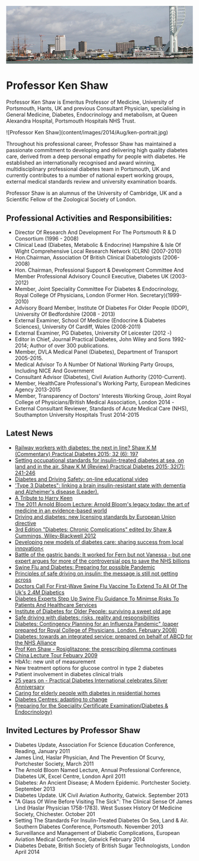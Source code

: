 ![the page](content/images/2014/Aug/tower.jpg)

# Professor Ken Shaw

Professor Ken Shaw is Emeritus Professor of Medicine, University of Portsmouth, Hants, UK and previous Consultant Physician, specialising in General Medicine, Diabetes, Endocrinology and metabolism, at Queen Alexandra Hospital, Portsmouth Hospitals NHS Trust.

<div class="profile-image">![Professor Ken Shaw](content/images/2014/Aug/ken-portrait.jpg)</div>

Throughout his professional career, Professor Shaw has maintained a passionate commitment to developing and delivering high quality diabetes care, derived from a deep personal empathy for people with diabetes. He established an internationally recognised and award winning, multidisciplinary professional diabetes team in Portsmouth, UK and currently contributes to a number of national expert working groups, external medical standards review and university examination boards.

Professor Shaw is an alumnus of the University of Cambridge, UK and a Scientific Fellow of the Zoological Society of London.

## Professional Activities and Responsibilities:

*   Director Of Research And Development For The Portsmouth R & D Consortium (1996 - 2008)
*   Clinical Lead (Diabetes, Metabolic & Endocrine) Hampshire & Isle Of Wight Comprehensive Local Research Network (CLRN) (2007-2010)
*   Hon.Chairman, Association Of British Clinical Diabetologists (2006-2008)
*   Hon. Chairman, Professional Support & Development Committee And Member Professional Advisory Council Executive, Diabetes UK (2003-2012)
*   Member, Joint Speciality Committee For Diabetes & Endocrinology, Royal College Of Physicians, London (Former Hon. Secretary)(1999-2010)
*   Advisory Board Member, Institute Of Diabetes For Older People (IDOP), University Of Bedfordshire (2008 - 2013)
*   External Examiner, School Of Medicine (Endocrine & Diabetes Sciences), University Of Cardiff, Wales (2008-2011)
*   External Examiner, PG Diabetes, University Of Leicester (2012 -)
*   Editor in Chief, Journal Practical Diabetes, John Wiley and Sons 1992-2014; Author of over 300 publications.
*   Member, DVLA Medical Panel (Diabetes), Department of Transport 2005-2015.
*   Medical Advisor To A Number Of National Working Party Groups, Including NICE And Government
*   Consultant Advisor (Diabetes), Civil Aviation Authority (2010-Current).
*   Member, HealthCare Professional's Working Party, European Medicines Agency 2013-2015
*   Member, Transparency of Doctors' Interests Working Group, Joint Royal College of Physicians/British Medical Association, London 2014 -
*   External Consultant Reviewer, Standards of Acute Medical Care (NHS), Southampton University Hospitals Trust 2014-2015

## Latest News

*   [Railway workers with diabetes: the next in line? Shaw K M (Commentary) Practical Diabetes 2015; 32 (6): 197](media/railwayCommentary.pdf)
*   [Setting occupational standards for insulin-treated diabetes at sea, on land and in the air. Shaw K M (Review) Practical Diabetes 2015; 32(7): 241-246](media/occStandards.pdf)
*   [Diabetes and Driving Safety: on-line educational video](http://www.omniamed.co.uk/drivingsafety/#welcome)
*   ['Type 3 Diabetes": linking a brain insulin-resistant state with dementia and Alzheimer's disease (Leader).](/media/type3Diabetes.pdf)
*   [A Tribute to Harry Keen](/media/tributeHarryKeen.pdf)
*   [The 2011 Arnold Bloom Lecture: Arnold Bloom's legacy today: the art of medicine in an evidence-based world](/media/ab_lecture.pdf)
*   [Driving and diabetes: new licensing standards by European Union directive](/media/new_licensing_standards.pdf)
*   [3rd Edition "Diabetes: Chronic Complications" edited by Shaw & Cummings, Wiley-Blackwell 2012](/images/diabetesComplications_cover.jpg)
*   [Developing new models of diabetes care: sharing success from local innovation<](/media/modelsEd.pdf)
*   [Battle of the gastric bands: It worked for Fern but not Vanessa - but one expert argues for more of the controversial ops to save the NHS billions](http://www.mailonsunday.co.uk/health/article-1379917/Battle-gastric-bands-It-worked-Fern-Britton-Vanessa-Feltz.html)
*   [Swine Flu and Diabetes: Preparing for possible Pandemic](/media/SwineFluDiabetes09.pdf)
*   [Principles of safe driving on insulin: the message is still not getting across](/media/DrivingMessage09.pdf)
*   [Doctors Call For First-Wave Swine Flu Vaccine To Extend To All Of The Uk's 2.4M Diabetics](/media/ABCDSwineFlu.pdf)
*   [Diabetes Experts Step Up Swine Flu Guidance To Minimse Risks To Patients And Healthcare Services](/media/ABCDSwineFluNhs.pdf)
*   [Institute of Diabetes for Older People: surviving a sweet old age](/media/LdrShawDrive.pdf)
*   [Safe driving with diabetes: risks, reality and responsibilities](/media/LdrShaw6608.pdf)
*   [Diabetes: Contingency Planning for an Influenza Pandemic" (paper prepared for Royal College of Physicians, London. February 2008)](/media/UK_INFLUENZA_PANDEMIC.pdf)
*   [Diabetes: towards an integrated service: prepared on behalf of ABCD for the NHS Alliance](/media/integratedService.pdf)
*   [Prof Ken Shaw - Rosiglitazone: the prescribing dilemma continues](/media/Ldr_Shaw_final_proof.pdf)
*   [China Lecture Tour Febuary 2009](/media/china2009.pdf)
*   HbA1c: new unit of measurement
*   New treatment options for glucose control in type 2 diabetes
*   Patient involvement in diabetes clinical trials
*   [25 years on - Practical Diabetes International celebrates Silver Anniversary](/media/25yearson.pdf)
*   [Caring for elderly people with diabetes in residential homes](/media/residentialCare.pdf)
*   [Diabetes Centres: adapting to change](/media/adaptingChange.pdf)
*   [Preparing for the Speciality Certificate Examination(Diabetes & Endocrinology)](/media/cpd.pdf)

## Invited Lectures by Professor Shaw

*   Diabetes Update, Association For Science Education Conference, Reading, January 2011
*   James Lind, Haslar Physician, And The Prevention Of Scurvy, Portchester Society, March 2011
*   The Arnold Bloom Named Lecture, Annual Professional Conference, Diabetes UK, Excel Centre, London April 2011
*   Diabetes: An Ancient Disease; A Modern Epidemic. Portchester Society. September 2013
*   Diabetes Update. UK Civil Aviation Authority, Gatwick. September 2013
*   "A Glass Of Wine Before Visiting The Sick": The Clinical Sense Of James Lind (Haslar Physician 1758-1783). West Sussex History Of Medicine Society, Chichester. October 201
*   Setting The Standards For Insulin-Treated Diabetes On Sea, Land & Air. Southern Diabetes Conference, Portsmouth. November 2013
*   Surveillance and Management of Diabetic Complications, European Aviation Medical Conference, Gatwick February 2014
*   Diabetes Debate, British Society of British Sugar Technologists, London April 2014